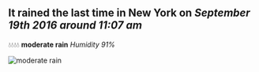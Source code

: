 ## It rained the last time in New York on *September 19th 2016 around 11:07 am*
💧💧💧💧  **moderate rain** *Humidity 91%*

![moderate rain](http://openweathermap.org/img/w/10d.png)
